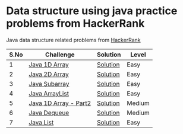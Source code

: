 # Data structure using java practice problems from HackerRank

Java data structure related problems from [HackerRank](https://www.hackerrank.com/domains/java?filters%5Bsubdomains%5D%5B%5D=java-data-structure)

| S.No | Challenge                                                                                 | Solution                          | Level  |
|------|-------------------------------------------------------------------------------------------|-----------------------------------|--------|
| 1    | [Java 1D Array](https://www.hackerrank.com/challenges/java-1d-array-introduction/problem) | [Solution](Java1DArray.java)      | Easy   |
| 2    | [Java 2D Array](https://www.hackerrank.com/challenges/java-2d-array/problem)              | [Solution](Java2DArray.java)      | Easy   |
| 3    | [Java Subarray](https://www.hackerrank.com/challenges/java-negative-subarray/problem)     | [Solution](JavaSubarray.java)     | Easy   | 
| 4    | [Java ArrayList](https://www.hackerrank.com/challenges/java-arraylist/problem)            | [Solution](JavaArrayList.java)    | Easy   |
| 5    | [Java 1D Array - Part2](https://www.hackerrank.com/challenges/java-1d-array/problem)      | [Solution](Java1DArrayPart2.java) | Medium |
| 6    | [Java Dequeue](https://www.hackerrank.com/challenges/java-dequeue/problem)                | [Solution](JavaDequeue.java)      | Medium |
| 7    | [Java List](https://www.hackerrank.com/challenges/java-list/problem)                      | [Solution](JavaList.java)         | Easy   |
